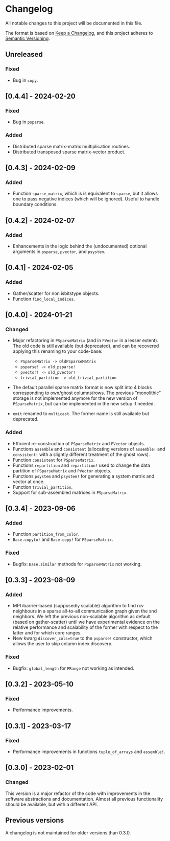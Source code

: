 # Changelog

All notable changes to this project will be documented in this file.

The format is based on [Keep a Changelog](https://keepachangelog.com/en/1.0.0/),
and this project adheres to [Semantic Versioning](https://semver.org/spec/v2.0.0.html).

## Unreleased

### Fixed

- Bug in `copy`.

## [0.4.4] - 2024-02-20

### Fixed

- Bug in `psparse`.

### Added

- Distributed sparse matrix-matrix multiplication routines.
- Distributed transposed sparse matrix-vector product.

## [0.4.3] - 2024-02-09

### Added

- Function `sparse_matrix`, which is is equivalent to `sparse`, but it allows one to pass negative indices (which will be ignored). Useful to handle boundary conditions.

## [0.4.2] - 2024-02-07

### Added

- Enhancements in the logic behind the (undocumented) optional arguments in `psparse`, `pvector`, and `psystem`.

## [0.4.1] - 2024-02-05

### Added

- Gather/scatter for non isbitstype objects.
- Function `find_local_indices`.

## [0.4.0] - 2024-01-21

### Changed

- Major refactoring in `PSparseMatrix` (and in `PVector` in a lesser extent).
The old code is still available (but deprecated), and can be recovered applying this renaming to your code-base:
  - `PSparseMatrix -> OldPSparseMatrix`
  - `psparse! -> old_psparse!`
  - `pvector! -> old_pvector!`
  - `trivial_partition -> old_trivial_partition`

- The default parallel sparse matrix format is now split into 4 blocks corresponding to own/ghost columns/rows.
The previous "monolithic" storage is not implemented anymore for the new version of `PSparseMatrix`, but can be implemented in the new setup if needed.
- `emit` renamed to `multicast`. The former name is still available but deprecated.

### Added

- Efficient re-construction of `PSparseMatrix` and `PVector` objects.
- Functions `assemble` and `consistent` (allocating versions of `assemble!` and `consistent!` with a slightly different
treatment of the ghost rows).
- Function `consistent` for `PSparseMatrix`.
- Functions `repartition` and `repartition!` used to change the data partition of `PSparseMatrix` and `PVector` objects.
- Functions `psystem` and `psystem!` for generating a system matrix and vector at once.
- Function `trivial_partition`.
- Support for sub-assembled matrices in `PSparseMatrix`.


## [0.3.4] - 2023-09-06

### Added 

- Function `partition_from_color`.
- `Base.copyto!` and `Base.copy!` for `PSparseMatrix`.

### Fixed

- Bugfix: `Base.similar` methods for `PSparseMatrix` not working.

## [0.3.3] - 2023-08-09

### Added 

- MPI ibarrier-based (supposedly scalable) algorithm to find rcv neighbours in a sparse all-to-all communication graph given the snd neighbors. We left the previous non-scalable algorithm as default (based on gather-scatter) until we have experimental evidence on the relative performance and scalability of the former with respect to the latter and for which core ranges.
- New kwarg `discover_cols=true` to the `psparse!` constructor, which allows the user to skip column index discovery.

### Fixed

- Bugfix: `global_length` for `PRange` not working as intended. 

## [0.3.2] - 2023-05-10

### Fixed

- Performance improvements.

## [0.3.1] - 2023-03-17

### Fixed

- Performance improvements in functions `tuple_of_arrays` and `assemble!`.

## [0.3.0] - 2023-02-01

### Changed

This version is a major refactor of the code with improvements in the software abstractions and documentation. Almost all previous functionality should be available, but with a different API.

## Previous versions

A changelog is not maintained for older versions than 0.3.0.

